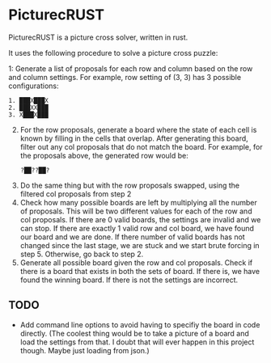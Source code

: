 # PicturecRUST

PicturecRUST is a picture cross solver, written in rust.

It uses the following procedure to solve a picture cross puzzle:

1: Generate a list of proposals for each row and column based on the row and column settings.
   For example, row setting of (3, 3) has 3 possible configurations:
   ```
   1. ███X███X
   2. ███XX███
   3. X███X███
   ```
2. For the row proposals, generate a board where the state of each cell is known by filling
   in the cells that overlap. After generating this board, filter out any col proposals that do
   not match the board. For example, for the proposals above, the generated row would be:
   ```
   ?██??██?
   ```
3. Do the same thing but with the row proposals swapped, using the filtered col proposals from step 2
4. Check how many possible boards are left by multiplying all the number of proposals. This will
   be two different values for each of the row and col proposals. If there are 0 valid boards,
   the settings are invalid and we can stop. If there are exactly 1 valid row and col board, we have
   found our board and we are done. If there number of valid boards has not changed since the last
   stage, we are stuck and we start brute forcing in step 5. Otherwise, go back to step 2.
5. Generate all possible board given the row and col proposals. Check if there is a board that
   exists in both the sets of board. If there is, we have found the winning board. If there is not
   the settings are incorrect.

## TODO

- Add command line options to avoid having to specifiy the board in code directly.
  (The coolest thing would be to take a picture of a board and load the settings from that.
   I doubt that will ever happen in this project though. Maybe just loading from json.)

